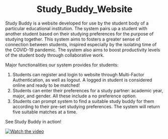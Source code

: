 # <div align="center"> Study_Buddy_Website </div>
Study Buddy is a website developed for use by the student body of a particular educational institution. The system pairs up a student with another student based on their studying preferences for the purpose of studying together. This system aims to fosters a greater sense of connection between students, inspired especially by the isolating time of the COVID-19 pandemic. The system also aims to boost productivity levels of the student body through collaborative work.    

Major functionalities our system provides for students: 
1. Students can register and login to website through Multi-Factor Authentication, as well as logout. A logged in student is considered online and ready to be matched!
2. Students can enter their preferences for a study partner: academic year, major, and gender. All these include a no preference option. 
3. Students can prompt system to find a suitable study buddy for them according to their pre-set studying preferences. The system will return five suitable matches at a time.   

See Study Buddy in action!    

[![Watch the video](https://github.com/nadja0607/Study_Buddy_App/blob/main/CourseDeliverable5/cover.png)](https://youtu.be/tTNgXS0dCgE)
